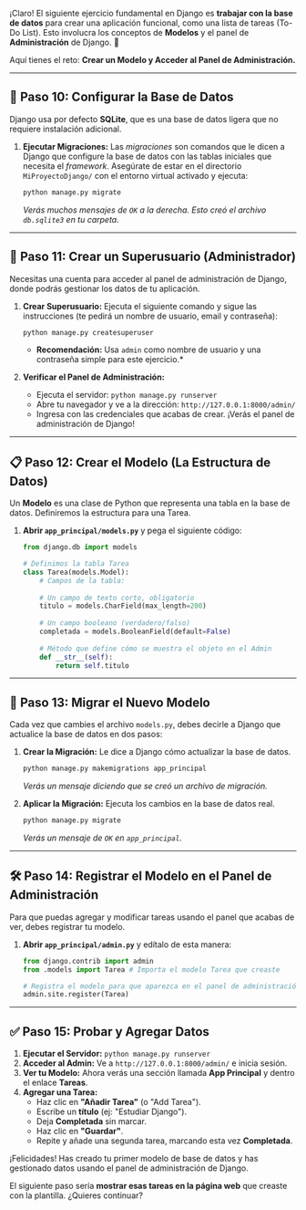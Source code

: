 ¡Claro\! El siguiente ejercicio fundamental en Django es **trabajar con la base de datos** para crear una aplicación funcional, como una lista de tareas (To-Do List). Esto involucra los conceptos de **Modelos** y el panel de **Administración** de Django. 💾

Aquí tienes el reto: **Crear un Modelo y Acceder al Panel de Administración.**

-----

## 💾 Paso 10: Configurar la Base de Datos

Django usa por defecto **SQLite**, que es una base de datos ligera que no requiere instalación adicional.

1.  **Ejecutar Migraciones:** Las *migraciones* son comandos que le dicen a Django que configure la base de datos con las tablas iniciales que necesita el *framework*.
    Asegúrate de estar en el directorio `MiProyectoDjango/` con el entorno virtual activado y ejecuta:
    ```bash
    python manage.py migrate
    ```
    *Verás muchos mensajes de `OK` a la derecha. Esto creó el archivo `db.sqlite3` en tu carpeta.*

-----

## 👤 Paso 11: Crear un Superusuario (Administrador)

Necesitas una cuenta para acceder al panel de administración de Django, donde podrás gestionar los datos de tu aplicación.

1.  **Crear Superusuario:** Ejecuta el siguiente comando y sigue las instrucciones (te pedirá un nombre de usuario, email y contraseña):

    ```bash
    python manage.py createsuperuser
    ```

      * **Recomendación:** Usa `admin` como nombre de usuario y una contraseña simple para este ejercicio.\*

2.  **Verificar el Panel de Administración:**

      * Ejecuta el servidor: `python manage.py runserver`
      * Abre tu navegador y ve a la dirección: `http://127.0.0.1:8000/admin/`
      * Ingresa con las credenciales que acabas de crear. ¡Verás el panel de administración de Django\!

-----

## 📋 Paso 12: Crear el Modelo (La Estructura de Datos)

Un **Modelo** es una clase de Python que representa una tabla en la base de datos. Definiremos la estructura para una Tarea.

1.  **Abrir `app_principal/models.py`** y pega el siguiente código:

    ```python
    from django.db import models

    # Definimos la tabla Tarea
    class Tarea(models.Model):
        # Campos de la tabla:
        
        # Un campo de texto corto, obligatorio
        titulo = models.CharField(max_length=200) 
        
        # Un campo booleano (verdadero/falso)
        completada = models.BooleanField(default=False) 
        
        # Método que define cómo se muestra el objeto en el Admin
        def __str__(self):
            return self.titulo
    ```

-----

## 🔄 Paso 13: Migrar el Nuevo Modelo

Cada vez que cambies el archivo `models.py`, debes decirle a Django que actualice la base de datos en dos pasos:

1.  **Crear la Migración:** Le dice a Django cómo actualizar la base de datos.

    ```bash
    python manage.py makemigrations app_principal
    ```

    *Verás un mensaje diciendo que se creó un archivo de migración.*

2.  **Aplicar la Migración:** Ejecuta los cambios en la base de datos real.

    ```bash
    python manage.py migrate
    ```

    *Verás un mensaje de `OK` en `app_principal`.*

-----

## 🛠️ Paso 14: Registrar el Modelo en el Panel de Administración

Para que puedas agregar y modificar tareas usando el panel que acabas de ver, debes registrar tu modelo.

1.  **Abrir `app_principal/admin.py`** y edítalo de esta manera:

    ```python
    from django.contrib import admin
    from .models import Tarea # Importa el modelo Tarea que creaste

    # Registra el modelo para que aparezca en el panel de administración
    admin.site.register(Tarea)
    ```

-----

## ✅ Paso 15: Probar y Agregar Datos

1.  **Ejecutar el Servidor:** `python manage.py runserver`
2.  **Acceder al Admin:** Ve a `http://127.0.0.1:8000/admin/` e inicia sesión.
3.  **Ver tu Modelo:** Ahora verás una sección llamada **App Principal** y dentro el enlace **Tareas**.
4.  **Agregar una Tarea:**
      * Haz clic en **"Añadir Tarea"** (o "Add Tarea").
      * Escribe un **título** (ej: "Estudiar Django").
      * Deja **Completada** sin marcar.
      * Haz clic en **"Guardar"**.
      * Repite y añade una segunda tarea, marcando esta vez **Completada**.

¡Felicidades\! Has creado tu primer modelo de base de datos y has gestionado datos usando el panel de administración de Django.

El siguiente paso sería **mostrar esas tareas en la página web** que creaste con la plantilla. ¿Quieres continuar?
